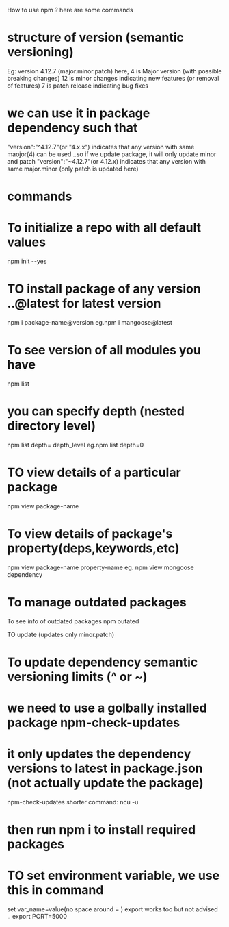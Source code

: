 How to use npm ?
here are some commands

# structure of version (semantic versioning)

Eg: version 4.12.7 (major.minor.patch)
here,
4 is Major version (with possible breaking changes)
12 is minor changes indicating new features (or removal of features)
7 is patch release indicating bug fixes

# we can use it in package dependency such that

"version":"^4.12.7"(or "4.x.x") indicates that any version with same maojor(4) can be used ..so if we update package, it will only update minor and patch
"version":"~4.12.7"(or 4.12.x) indicates that any version with same major.minor (only patch is updated here)

# commands

# To initialize a repo with all default values

npm init --yes

# TO install package of any version ..@latest for latest version

npm i package-name@version
eg.npm i mangoose@latest

# To see version of all modules you have

npm list

# you can specify depth (nested directory level)

npm list depth= depth_level
eg.npm list depth=0

# TO view details of a particular package

npm view package-name

# To view details of package's property(deps,keywords,etc)

npm view package-name property-name
eg. npm view mongoose dependency

# To manage outdated packages

To see info of outdated packages
npm outated

TO update (updates only minor.patch)

# To update dependency semantic versioning limits (^ or ~)

# we need to use a golbally installed package npm-check-updates

# it only updates the dependency versions to latest in package.json (not actually update the package)

npm-check-updates
shorter command: ncu -u

# then run npm i to install required packages

# TO set environment variable, we use this in command

set var_name=value(no space around = )
export works too but not advised .. export PORT=5000
